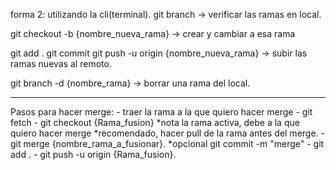 forma 2: utilizando la cli(terminal).
git branch → verificar las ramas en local.

git checkout -b {nombre_nueva_rama} → crear y cambiar a esa rama

git add .
git commit
git push -u origin {nombre_nueva_rama} → subir las ramas nuevas al remoto.


git branch -d {nombre_rama} → borrar una rama del local.


------------------------------------------------------------


Pasos para hacer merge:
	- traer la rama a la que quiero hacer merge 
	- git fetch
	- git checkout {Rama_fusion}
	*nota la rama activa, debe a la que quiero hacer merge
	*recomendado, hacer pull de la rama antes del merge.
	- git merge {nombre_rama_a_fusionar}.
	*opcional git commit -m "merge"
	- git add .
	- git push -u origin {Rama_fusion}.
